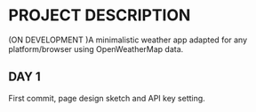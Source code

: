 # PROJECT DESCRIPTION

(ON DEVELOPMENT )A minimalistic weather app adapted for any platform/browser using OpenWeatherMap data.

## DAY 1

First commit, page design sketch and API key setting.